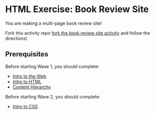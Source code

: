 # HTML Exercise: Book Review Site

You are making a multi-page book review site! 

Fork this activity repo [fork the book review site activity](https://github.com/Ada-C14/book-review-site) and follow the directions!

## Prerequisites

Before starting Wave 1, you should complete:

* [Intro to the Web](../01-html/intro-to-the-web.md)
* [Intro to HTML](../01-html/intro-to-html.md)
* [Content Hierarchy](../01-html/content-hierarchy.md)

Before starting Wave 2, you should complete:
* [Intro to CSS](./intro-to-css.md)

